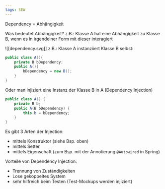 ```yaml
---
tags: SEW
---
```

Dependency = Abhängigkeit

Was bedeutet Abhängigkeit?
z.B.: Klasse A hat eine Abhängigkeit zu Klasse B, wenn es in irgendeiner Form mit dieser interagiert


![[dependency.svg]]
z.B.: Klasse A instanziiert Klasse B selbst:
```java
public class A(){
	private B bDependency;
	public A(){
		bDependency = new B();
	}
}
```

Oder man injiziert eine Instanz der Klasse B in A (Dependency Injection)
```java
public class A() {
	private B b;
	public A(B bDependency) {
		this.b = bDependency;
	}
}
```

Es gibt 3 Arten der Injection:
- mittels Konstruktor (siehe Bsp. oben)
- mittels Setter
- mittels Eigenschaft (zum Bsp. mit der Annotierung ``@Autowired`` in Spring)

Vorteile von Dependency Injection:
- Trennung von Zuständigkeiten
- Lose gekoppeltes System
- sehr hilfreich beim Testen (Test-Mockups werden injiziert)